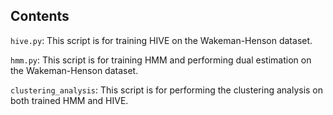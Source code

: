 ## Contents
```hive.py```: This script is for training HIVE on the Wakeman-Henson dataset.

```hmm.py```: This script is for training HMM and performing dual estimation on the Wakeman-Henson dataset.

```clustering_analysis```: This script is for performing the clustering analysis on both trained HMM and HIVE.